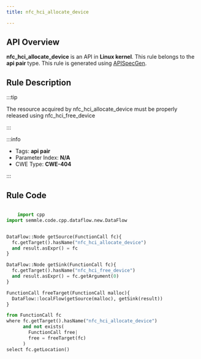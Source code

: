 ```yaml
---
title: nfc_hci_allocate_device

---
```



## API Overview
**nfc_hci_allocate_device** is an API in **Linux kernel**. This rule belongs to the **api pair** type. This rule is generated using [APISpecGen](../../tools/APISpecGen).
## Rule Description

:::tip

The resource acquired by nfc_hci_allocate_device must be properly released using nfc_hci_free_device

:::

:::info

- Tags: **api pair**
- Parameter Index: **N/A**
- CWE Type: **CWE-404**

:::

## Rule Code
```python

    import cpp
import semmle.code.cpp.dataflow.new.DataFlow


DataFlow::Node getSource(FunctionCall fc){
  fc.getTarget().hasName("nfc_hci_allocate_device")
  and result.asExpr() = fc
}

DataFlow::Node getSink(FunctionCall fc){
  fc.getTarget().hasName("nfc_hci_free_device")
  and result.asExpr() = fc.getArgument(0)
}

FunctionCall freeTarget(FunctionCall malloc){
  DataFlow::localFlow(getSource(malloc), getSink(result))
}

from FunctionCall fc
where fc.getTarget().hasName("nfc_hci_allocate_device")
      and not exists(
        FunctionCall free| 
        free = freeTarget(fc)
      )
select fc.getLocation()

    
```
